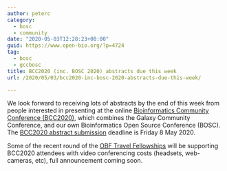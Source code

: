 ```yaml
---
author: peterc
category:
  - bosc
  - community
date: "2020-05-03T12:28:23+00:00"
guid: https://www.open-bio.org/?p=4724
tag:
  - bosc
  - gccbosc
title: BCC2020 (inc. BOSC 2020) abstracts due this week
url: /2020/05/03/bcc2020-inc-bosc-2020-abstracts-due-this-week/

---
```

We look forward to receiving lots of abstracts by the end of this week from people interested in presenting at the online [Bioinformatics Community Conference (BCC2020)](https://bcc2020.github.io/), which combines the Galaxy Community Conference, and our own Bioinformatics Open Source Conference (BOSC). The [BCC2020 abstract submission](https://bcc2020.github.io/submit/) deadline is Friday 8 May 2020.

Some of the recent round of the [OBF Travel Fellowships](/travel-awards/) will be supporting BCC2020 attendees with video conferencing costs (headsets, web-cameras, etc), full announcement coming soon.
